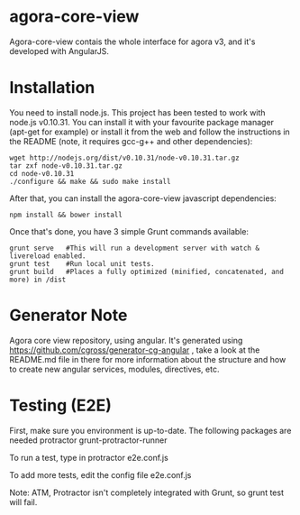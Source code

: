 # agora-core-view

Agora-core-view contais the whole interface for agora v3, and it's developed
with AngularJS.

# Installation

You need to install node.js. This project has been tested to work with node.js
v0.10.31. You can install it with your favourite package manager (apt-get for
example) or install it from the web and follow the instructions in the README 
(note, it requires gcc-g++ and other dependencies):

    wget http://nodejs.org/dist/v0.10.31/node-v0.10.31.tar.gz
    tar zxf node-v0.10.31.tar.gz
    cd node-v0.10.31
    ./configure && make && sudo make install

After that, you can install the agora-core-view javascript dependencies:

    npm install && bower install

Once that's done, you have 3 simple Grunt commands available:

    grunt serve   #This will run a development server with watch & livereload enabled.
    grunt test    #Run local unit tests.
    grunt build   #Places a fully optimized (minified, concatenated, and more) in /dist

# Generator Note

Agora core view repository, using angular. It's generated using 
https://github.com/cgross/generator-cg-angular , take a look at the README.md 
file in there for more information about the structure and how to create new
angular services, modules, directives, etc.

# Testing (E2E)

First, make sure you environment is up-to-date. The following packages are needed
    protractor
    grunt-protractor-runner

To run a test, type in
    protractor e2e.conf.js

To add more tests, edit the config file e2e.conf.js

Note: ATM, Protractor isn't completely integrated with Grunt, so grunt test will fail.


